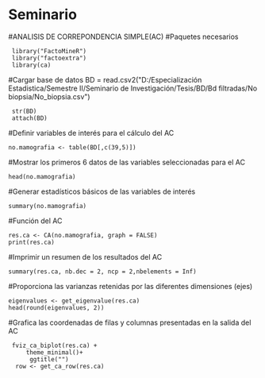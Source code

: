 # Seminario
#ANALISIS DE CORREPONDENCIA SIMPLE(AC)
#Paquetes necesarios

     library("FactoMineR")
     library("factoextra")
     library(ca)

#Cargar base de datos
BD = read.csv2("D:/Especialización Estadistica/Semestre II/Seminario de Investigación/Tesis/BD/Bd filtradas/No biopsia/No_biopsia.csv")
 
     str(BD)
     attach(BD)

#Definir variables de interés para el cálculo del AC

    no.mamografia <- table(BD[,c(39,5)])
#Mostrar los primeros 6 datos de las variables seleccionadas para el AC

    head(no.mamografia)
#Generar estadísticos básicos de las variables de interés

    summary(no.mamografia)

#Función del AC

    res.ca <- CA(no.mamografia, graph = FALSE)
    print(res.ca)

#Imprimir un resumen de los resultados del AC

    summary(res.ca, nb.dec = 2, ncp = 2,nbelements = Inf)

#Proporciona las varianzas retenidas por las diferentes dimensiones (ejes)

    eigenvalues <- get_eigenvalue(res.ca)
    head(round(eigenvalues, 2))

#Grafica las coordenadas de filas y columnas presentadas en la salida del AC
     
	 fviz_ca_biplot(res.ca) +   
         theme_minimal()+    
    	  ggtitle("")
      row <- get_ca_row(res.ca)
